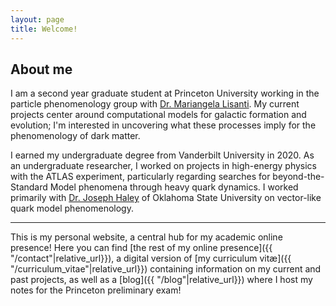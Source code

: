 ```yaml
---
layout: page
title: Welcome!
---
```


## About me
I am a second year graduate student at Princeton University working in the particle phenomenology group with [Dr.&nbsp;Mariangela Lisanti](https://phy.princeton.edu/people/mariangela-lisanti). My current projects center around computational models for galactic formation and evolution; I'm interested in uncovering what these processes imply for the phenomenology of dark matter.

I earned my undergraduate degree from Vanderbilt University in 2020. As an undergraduate researcher, I worked on projects in high-energy physics with the ATLAS experiment, particularly regarding searches for beyond-the-Standard Model phenomena through heavy quark dynamics. I worked primarily with [Dr.&nbsp;Joseph Haley](https://haley.okstate.edu/) of Oklahoma State University on vector-like quark model phenomenology.

--- 

This is my personal website, a central hub for my academic online presence! Here you can find [the rest of my online presence]({{ "/contact"|relative_url}}), a digital version of [my curriculum vit&aelig;]({{ "/curriculum_vitae"|relative_url}}) containing information on my current and past projects, as well as a [blog]({{ "/blog"|relative_url}}) where I host my notes for the Princeton preliminary exam!
